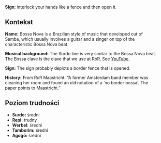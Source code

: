 **Sign:** interlock your hands like a fence and then open it.

## Kontekst

**Name:** Bossa Nova is a Brazilian style of music that developed out of Samba,
which usually involves a guitar and a singer on top of the characteristic Bossa
Nova beat.

**Musical background:** The Surdo line is very similar to the Bossa Nova beat.
The Bossa clave is the clave that we use at RoR. See
[YouTube](https://www.youtube.com/watch?v=mZ_mEmaJu98).

**Sign:** The sign probably depicts a border fence that is opened.

**History:** From RoR Maastricht. “A former Amsterdam band member was cleaning
her room and found an old notation of a ‘no border bossa’. The paper points to
Maastricht.”

## Poziom trudności

* **Surdo:** średni
* **Repi:** trudny
* **Werbel:** średni
* **Tamborim:** średni
* **Agogô:** średni
